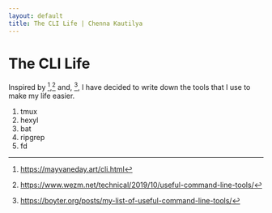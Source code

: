```yaml
---
layout: default
title: The CLI Life | Chenna Kautilya
---
```


# The CLI Life

Inspired by [^1],[^2] and, [^3], I have decided to write down the tools that I use
to make my life easier.

1. tmux
2. hexyl
3. bat
4. ripgrep
5. fd

[^1]: https://mayvaneday.art/cli.html
[^2]: https://www.wezm.net/technical/2019/10/useful-command-line-tools/
[^3]: https://boyter.org/posts/my-list-of-useful-command-line-tools/

